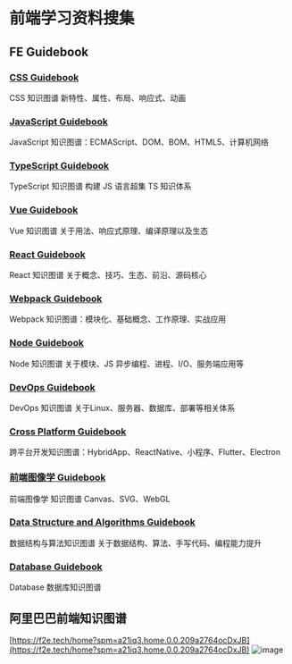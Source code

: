 # 前端学习资料搜集
## FE Guidebook

### [CSS Guidebook](https://tsejx.github.io/css-guidebook/)
CSS 知识图谱 新特性、属性、布局、响应式、动画

### [JavaScript Guidebook](https://tsejx.github.io/javascript-guidebook/)
JavaScript 知识图谱：ECMAScript、DOM、BOM、HTML5、计算机网络

### [TypeScript Guidebook](https://tsejx.github.io/typescript-guidebook/)
TypeScript 知识图谱 构建 JS 语言超集 TS 知识体系

### [Vue Guidebook](https://tsejx.github.io/vue-guidebook/)
Vue 知识图谱 关于用法、响应式原理、编译原理以及生态

### [React Guidebook](https://tsejx.github.io/react-guidebook/)
React 知识图谱 关于概念、技巧、生态、前沿、源码核心

### [Webpack Guidebook](https://tsejx.github.io/webpack-guidebook/)
Webpack 知识图谱：模块化、基础概念、工作原理、实战应用

### [Node Guidebook](https://tsejx.github.io/node-guidebook/)
Node 知识图谱 关于模块、JS 异步编程、进程、I/O、服务端应用等

### [DevOps Guidebook](https://tsejx.github.io/devops-guidebook/)
DevOps 知识图谱 关于Linux、服务器、数据库、部署等相关体系

### [Cross Platform Guidebook](https://tsejx.github.io/cross-platform-guidebook/)
跨平台开发知识图谱：HybridApp、ReactNative、小程序、Flutter、Electron

### [前端图像学 Guidebook](https://tsejx.github.io/visualization-guidebook/)
前端图像学 知识图谱 Canvas、SVG、WebGL

### [Data Structure and Algorithms Guidebook](https://tsejx.github.io/data-structure-and-algorithms-guidebook/)
数据结构与算法知识图谱 关于数据结构、算法、手写代码、编程能力提升

### [Database Guidebook](https://tsejx.github.io/database-guidebook/)
Database 数据库知识图谱

## 阿里巴巴前端知识图谱
[https://f2e.tech/home?spm=a21iq3.home.0.0.209a2764ocDxJB](https://f2e.tech/home?spm=a21iq3.home.0.0.209a2764ocDxJB)
![image](https://github.com/jasonNhym/fe-study-materials/assets/11591698/5df6a720-70a6-4e27-a56d-4e682b590716)

